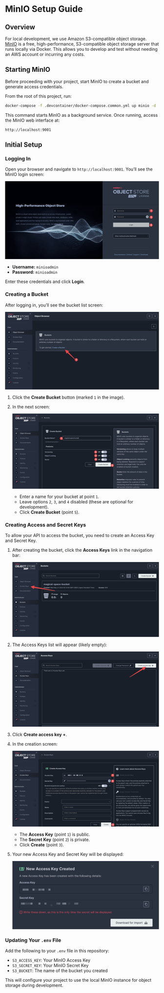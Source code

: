 # MinIO Setup Guide

## Overview

For local development, we use Amazon S3-compatible object storage. [MinIO](https://min.io/) is a free, high-performance, S3-compatible object storage server that runs locally via Docker. This allows you to develop and test without needing an AWS account or incurring any costs.

## Starting MinIO

Before proceeding with your project, start MinIO to create a bucket and generate access credentials.

From the root of this project, run:

```sh
docker-compose -f .devcontainer/docker-compose.common.yml up minio -d
```

This command starts MinIO as a background service. Once running, access the MinIO web interface at:

```
http://localhost:9001
```

## Initial Setup

### Logging In

Open your browser and navigate to `http://localhost:9001`. You’ll see the MinIO login screen:

![MinIO Login Screen](./images/minio-login.png)

- **Username:** `minioadmin`
- **Password:** `minioadmin`

Enter these credentials and click **Login**.

### Creating a Bucket

After logging in, you’ll see the bucket list screen:

![MinIO Empty Bucket List](./images/minio-no-buckets.png)

1. Click the **Create Bucket** button (marked `1` in the image).
2. In the next screen:

    ![MinIO Create Bucket](./images/minio-create-bucket.png)

    - Enter a name for your bucket at point `1`.
    - Leave options `2`, `3`, and `4` disabled (these are optional for development).
    - Click **Create Bucket** (point `5`).

### Creating Access and Secret Keys

To allow your API to access the bucket, you need to create an Access Key and Secret Key.

1. After creating the bucket, click the **Access Keys** link in the navigation bar:

    ![MinIO Bucket Created](./images/minio-bucket-created.png)

2. The Access Keys list will appear (likely empty):

    ![MinIO Access Keys List](./images/minio-access-keys.png)

3. Click **Create access key +**.

4. In the creation screen:

    ![MinIO Create Access Key](./images/minio-create-access-key.png)

    - The **Access Key** (point `1`) is public.
    - The **Secret Key** (point `2`) is private.
    - Click **Create** (point `3`).

5. Your new Access Key and Secret Key will be displayed:

    ![MinIO Access Key Created](./images/minio-access-key-created.png)

### Updating Your `.env` File

Add the following to your `.env` file in this repository:

- `S3_ACCESS_KEY`: Your MinIO Access Key
- `S3_SECRET_KEY`: Your MinIO Secret Key
- `S3_BUCKET`: The name of the bucket you created

This will configure your project to use the local MinIO instance for object storage during development.